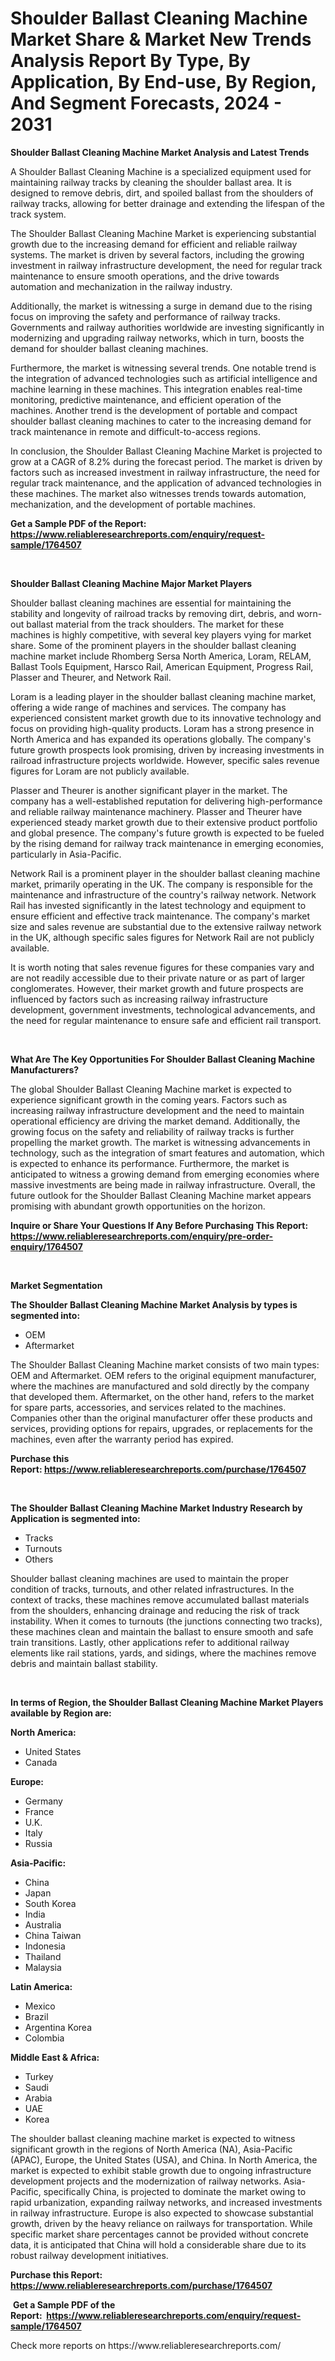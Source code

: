 <p><h1>Shoulder Ballast Cleaning Machine Market Share & Market New Trends Analysis Report By Type, By Application, By End-use, By Region, And Segment Forecasts, 2024 - 2031</h1></p><p><strong>Shoulder Ballast Cleaning Machine Market Analysis and Latest Trends</strong></p>
<p><p>A Shoulder Ballast Cleaning Machine is a specialized equipment used for maintaining railway tracks by cleaning the shoulder ballast area. It is designed to remove debris, dirt, and spoiled ballast from the shoulders of railway tracks, allowing for better drainage and extending the lifespan of the track system.</p><p>The Shoulder Ballast Cleaning Machine Market is experiencing substantial growth due to the increasing demand for efficient and reliable railway systems. The market is driven by several factors, including the growing investment in railway infrastructure development, the need for regular track maintenance to ensure smooth operations, and the drive towards automation and mechanization in the railway industry.</p><p>Additionally, the market is witnessing a surge in demand due to the rising focus on improving the safety and performance of railway tracks. Governments and railway authorities worldwide are investing significantly in modernizing and upgrading railway networks, which in turn, boosts the demand for shoulder ballast cleaning machines.</p><p>Furthermore, the market is witnessing several trends. One notable trend is the integration of advanced technologies such as artificial intelligence and machine learning in these machines. This integration enables real-time monitoring, predictive maintenance, and efficient operation of the machines. Another trend is the development of portable and compact shoulder ballast cleaning machines to cater to the increasing demand for track maintenance in remote and difficult-to-access regions.</p><p>In conclusion, the Shoulder Ballast Cleaning Machine Market is projected to grow at a CAGR of 8.2% during the forecast period. The market is driven by factors such as increased investment in railway infrastructure, the need for regular track maintenance, and the application of advanced technologies in these machines. The market also witnesses trends towards automation, mechanization, and the development of portable machines.</p></p>
<p><strong>Get a Sample PDF of the Report:&nbsp; <a href="https://www.reliableresearchreports.com/enquiry/request-sample/1764507">https://www.reliableresearchreports.com/enquiry/request-sample/1764507</a></strong></p>
<p>&nbsp;</p>
<p><strong>Shoulder Ballast Cleaning Machine Major Market Players</strong></p>
<p><p>Shoulder ballast cleaning machines are essential for maintaining the stability and longevity of railroad tracks by removing dirt, debris, and worn-out ballast material from the track shoulders. The market for these machines is highly competitive, with several key players vying for market share. Some of the prominent players in the shoulder ballast cleaning machine market include Rhomberg Sersa North America, Loram, RELAM, Ballast Tools Equipment, Harsco Rail, American Equipment, Progress Rail, Plasser and Theurer, and Network Rail.</p><p>Loram is a leading player in the shoulder ballast cleaning machine market, offering a wide range of machines and services. The company has experienced consistent market growth due to its innovative technology and focus on providing high-quality products. Loram has a strong presence in North America and has expanded its operations globally. The company's future growth prospects look promising, driven by increasing investments in railroad infrastructure projects worldwide. However, specific sales revenue figures for Loram are not publicly available.</p><p>Plasser and Theurer is another significant player in the market. The company has a well-established reputation for delivering high-performance and reliable railway maintenance machinery. Plasser and Theurer have experienced steady market growth due to their extensive product portfolio and global presence. The company's future growth is expected to be fueled by the rising demand for railway track maintenance in emerging economies, particularly in Asia-Pacific.</p><p>Network Rail is a prominent player in the shoulder ballast cleaning machine market, primarily operating in the UK. The company is responsible for the maintenance and infrastructure of the country's railway network. Network Rail has invested significantly in the latest technology and equipment to ensure efficient and effective track maintenance. The company's market size and sales revenue are substantial due to the extensive railway network in the UK, although specific sales figures for Network Rail are not publicly available.</p><p>It is worth noting that sales revenue figures for these companies vary and are not readily accessible due to their private nature or as part of larger conglomerates. However, their market growth and future prospects are influenced by factors such as increasing railway infrastructure development, government investments, technological advancements, and the need for regular maintenance to ensure safe and efficient rail transport.</p></p>
<p>&nbsp;</p>
<p><strong>What Are The Key Opportunities For Shoulder Ballast Cleaning Machine Manufacturers?</strong></p>
<p><p>The global Shoulder Ballast Cleaning Machine market is expected to experience significant growth in the coming years. Factors such as increasing railway infrastructure development and the need to maintain operational efficiency are driving the market demand. Additionally, the growing focus on the safety and reliability of railway tracks is further propelling the market growth. The market is witnessing advancements in technology, such as the integration of smart features and automation, which is expected to enhance its performance. Furthermore, the market is anticipated to witness a growing demand from emerging economies where massive investments are being made in railway infrastructure. Overall, the future outlook for the Shoulder Ballast Cleaning Machine market appears promising with abundant growth opportunities on the horizon.</p></p>
<p><strong>Inquire or Share Your Questions If Any Before Purchasing This Report: <a href="https://www.reliableresearchreports.com/enquiry/pre-order-enquiry/1764507">https://www.reliableresearchreports.com/enquiry/pre-order-enquiry/1764507</a></strong></p>
<p>&nbsp;</p>
<p><strong>Market Segmentation</strong></p>
<p><strong>The Shoulder Ballast Cleaning Machine Market Analysis by types is segmented into:</strong></p>
<p><ul><li>OEM</li><li>Aftermarket</li></ul></p>
<p><p>The Shoulder Ballast Cleaning Machine market consists of two main types: OEM and Aftermarket. OEM refers to the original equipment manufacturer, where the machines are manufactured and sold directly by the company that developed them. Aftermarket, on the other hand, refers to the market for spare parts, accessories, and services related to the machines. Companies other than the original manufacturer offer these products and services, providing options for repairs, upgrades, or replacements for the machines, even after the warranty period has expired.</p></p>
<p><strong>Purchase this Report:&nbsp;<a href="https://www.reliableresearchreports.com/purchase/1764507">https://www.reliableresearchreports.com/purchase/1764507</a></strong></p>
<p>&nbsp;</p>
<p><strong>The Shoulder Ballast Cleaning Machine Market Industry Research by Application is segmented into:</strong></p>
<p><ul><li>Tracks</li><li>Turnouts</li><li>Others</li></ul></p>
<p><p>Shoulder ballast cleaning machines are used to maintain the proper condition of tracks, turnouts, and other related infrastructures. In the context of tracks, these machines remove accumulated ballast materials from the shoulders, enhancing drainage and reducing the risk of track instability. When it comes to turnouts (the junctions connecting two tracks), these machines clean and maintain the ballast to ensure smooth and safe train transitions. Lastly, other applications refer to additional railway elements like rail stations, yards, and sidings, where the machines remove debris and maintain ballast stability.</p></p>
<p>&nbsp;</p>
<p><strong>In terms of Region, the Shoulder Ballast Cleaning Machine Market Players available by Region are:</strong></p>
<p>
    <p> <strong> North America: </strong>
        <ul>
            <li>United States</li>
            <li>Canada</li>
        </ul>
        </p> 
    <p> <strong> Europe: </strong>
        <ul>
            <li>Germany</li>
            <li>France</li>
            <li>U.K.</li>
            <li>Italy</li>
            <li>Russia</li>
        </ul>
        </p> 
    <p> <strong> Asia-Pacific: </strong>
        <ul>
            <li>China</li>
            <li>Japan</li>
            <li>South Korea</li>
            <li>India</li>
            <li>Australia</li>
            <li>China Taiwan</li>
            <li>Indonesia</li>
            <li>Thailand</li>
            <li>Malaysia</li>
        </ul>
        </p> 
    <p> <strong> Latin America: </strong>
        <ul>
            <li>Mexico</li>
            <li>Brazil</li>
            <li>Argentina Korea</li>
            <li>Colombia</li>
        </ul>
        </p> 
    <p> <strong> Middle East & Africa: </strong>
        <ul>
            <li>Turkey</li>
            <li>Saudi</li>
            <li>Arabia</li>
            <li>UAE</li>
            <li>Korea</li>
        </ul>
    </p>
    </p>
<p><p>The shoulder ballast cleaning machine market is expected to witness significant growth in the regions of North America (NA), Asia-Pacific (APAC), Europe, the United States (USA), and China. In North America, the market is expected to exhibit stable growth due to ongoing infrastructure development projects and the modernization of railway networks. Asia-Pacific, specifically China, is projected to dominate the market owing to rapid urbanization, expanding railway networks, and increased investments in railway infrastructure. Europe is also expected to showcase substantial growth, driven by the heavy reliance on railways for transportation. While specific market share percentages cannot be provided without concrete data, it is anticipated that China will hold a considerable share due to its robust railway development initiatives.</p></p>
<p><strong>Purchase this Report: <a href="https://www.reliableresearchreports.com/purchase/1764507">https://www.reliableresearchreports.com/purchase/1764507</a></strong></p>
<p>&nbsp;<strong>Get a Sample PDF of the Report:&nbsp;&nbsp;<a href="https://www.reliableresearchreports.com/enquiry/request-sample/1764507">https://www.reliableresearchreports.com/enquiry/request-sample/1764507</a></strong></p>
<p><strong></strong></p>
<p>Check more reports on https://www.reliableresearchreports.com/</p>